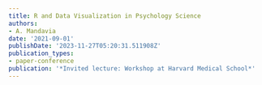 ```yaml
---
title: R and Data Visualization in Psychology Science
authors:
- A. Mandavia
date: '2021-09-01'
publishDate: '2023-11-27T05:20:31.511908Z'
publication_types:
- paper-conference
publication: '*Invited lecture: Workshop at Harvard Medical School*'
---
```

